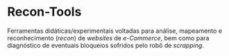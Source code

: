 # Recon-Tools
Ferramentas didáticas/experimentais voltadas para análise, mapeamento e reconhecimento (*recon*) de *websites* de *e-Commerce*, bem como para diagnóstico de eventuais bloqueios sofridos pelo robô de *scrapping*. 
